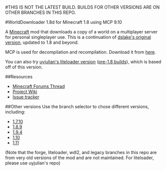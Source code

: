 #THIS IS NOT THE LATEST BUILD.  BUILDS FOR OTHER VERSIONS ARE ON OTHER BRANCHES IN THIS REPO.

#WorldDownloader 1.8d for Minecraft 1.8 using MCP 9.10

A [Minecraft](https://minecraft.net) mod that downloads a copy of a world on a multiplayer server for personal singleplayer use.  This is a continuation of [dslake's original version](https://github.com/dslake/WorldDownloader), updated to 1.8 and beyond.

MCP is used for decompilation and recompilation.  Download it from [here](http://www.modcoderpack.com/website/releases).

You can also try [uyjulian's liteloader version](https://github.com/uyjulian/WorldDownloader/) ([pre-1.8 builds](https://github.com/uyjulian/LitemodWDL)), which is based off of this version.

##Resources 

 * [Minecraft Forums Thread](http://www.minecraftforum.net/forums/mapping-and-modding/minecraft-mods/2520465-1-9-4-1-8-9-world-downloader-mod-create-backups)
 * [Project Wiki](https://github.com/pokechu22/WorldDownloader/wiki)
 * [Issue tracker](https://github.com/Pokechu22/WorldDownloader/issues)

##Other versions
Use the branch selector to chose different versions, including:
* [1.7.10](https://github.com/pokechu22/WorldDownloader/tree/1.7.10)
* [1.8.9](https://github.com/pokechu22/WorldDownloader/tree/1.8.9a)
* [1.9.4](https://github.com/pokechu22/WorldDownloader/tree/1.9.4)
* [1.10](https://github.com/pokechu22/WorldDownloader/tree/1.10)
* [1.11](https://github.com/pokechu22/WorldDownloader/tree/1.11)

(Note that the forge, liteloader, wdl2, and legacy branches in this repo are from very old versions of the mod and are not maintained.  For liteloader, please use uyjulian's repo)